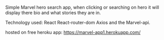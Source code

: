 Simple Marvel hero search app, when clicking or searching on hero it will display there bio and what stories they are in.

Technology used: React React-router-dom Axios and the Marvel-api.

hosted on free heroku app: https://marvel-app1.herokuapp.com/